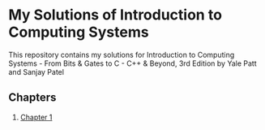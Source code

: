 # My Solutions of Introduction to Computing Systems
This repository contains my solutions for Introduction to Computing Systems - From Bits & Gates to C - C++ & Beyond, 3rd Edition by Yale Patt and Sanjay Patel

## Chapters

1. [Chapter 1](/solutions/chapter-01.md)